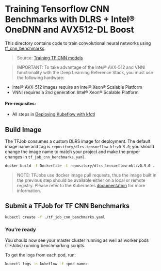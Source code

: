 # Training Tensorflow CNN Benchmarks with DLRS + Intel® OneDNN and AVX512-DL Boost

This directory contains code to train convolutional neural networks using [tf_cnn_benchmarks](https://github.com/tensorflow/benchmarks/tree/master/scripts/tf_cnn_benchmarks).

> Source: [Training TF CNN models](https://github.com/kubeflow/kubeflow/tree/v1.1-branch/tf-controller-examples/tf-cnn)

>IMPORTANT: To take advantage of the Intel® AVX-512 and VNNI functionality with the Deep Learning Reference Stack, you must use the following hardware:
* Intel® AVX-512 images require an Intel® Xeon® Scalable Platform
* VNNI requires a 2nd generation Intel® Xeon® Scalable Platform

#### Pre-requisites:

* All steps in [Deploying Kubeflow with kfctl](https://github.intel.com/verticals/usecases/tree/master/kubeflow/dlrs-tfjob#deploying-kubeflow-with-kfctl)


## Build Image

The TFJob consumes a custom DLRS image for deployment. The default image name and tag is `repository/dlrs-tensorflow-kf:v0.9.0`; you should change the image name to match your project and make the proper changes in `tf_job_cnn_benchmarks.yaml`.

```bash
docker build -f Dockerfile -t repository/dlrs-tensorflow-mkl:v0.9.0 .
```

>NOTE: TFJobs use docker image pull requests, thus the image built in the previous step should be available either on a local or remote registry. Please refer to the Kubernetes [documentation](https://kubernetes.io/docs/concepts/containers/images/) for more information.

## Submit a TFJob for TF CNN Benchmarks

```bash
kubectl create -f ./tf_job_cnn_benchmarks.yaml
```

### You're ready

You should now see your master cluster running as well as worker pods (TFJobs) running benchmarking scripts.

To get the logs from each pod, run:
```bash
kubectl logs -n kubeflow -f <pod name>
```
